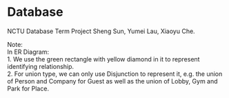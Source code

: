 # Database
NCTU Database Term Project
Sheng Sun, Yumei Lau, Xiaoyu Che.  

Note:  
  In ER Diagram:  
    1. We use the green rectangle with yellow diamond in it to represent identifying relationship.  
    2. For union type, we can only use Disjunction to represent it, e.g. the union of Person and Company for Guest as well as the union of 
    Lobby, Gym and Park for Place.  

